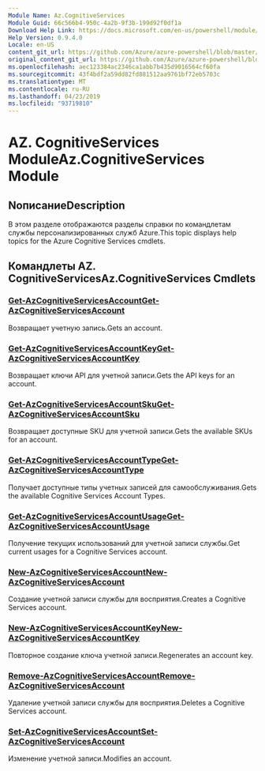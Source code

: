 ```yaml
---
Module Name: Az.CognitiveServices
Module Guid: 66c566b4-950c-4a2b-9f3b-199d92f0df1a
Download Help Link: https://docs.microsoft.com/en-us/powershell/module/az.cognitiveservices
Help Version: 0.9.4.0
Locale: en-US
content_git_url: https://github.com/Azure/azure-powershell/blob/master/src/CognitiveServices/CognitiveServices/help/Az.CognitiveServices.md
original_content_git_url: https://github.com/Azure/azure-powershell/blob/master/src/CognitiveServices/CognitiveServices/help/Az.CognitiveServices.md
ms.openlocfilehash: aec123384ac2346ca1abb7b435d9016564cf60fa
ms.sourcegitcommit: 43f4bdf2a59dd82fd881512aa9761bf72eb5703c
ms.translationtype: MT
ms.contentlocale: ru-RU
ms.lasthandoff: 04/23/2019
ms.locfileid: "93719810"
---
```

# <span data-ttu-id="fb047-101">AZ. CognitiveServices Module</span><span class="sxs-lookup"><span data-stu-id="fb047-101">Az.CognitiveServices Module</span></span>
## <span data-ttu-id="fb047-102">Nописание</span><span class="sxs-lookup"><span data-stu-id="fb047-102">Description</span></span>
<span data-ttu-id="fb047-103">В этом разделе отображаются разделы справки по командлетам службы персонализированных служб Azure.</span><span class="sxs-lookup"><span data-stu-id="fb047-103">This topic displays help topics for the Azure Cognitive Services cmdlets.</span></span>

## <span data-ttu-id="fb047-104">Командлеты AZ. CognitiveServices</span><span class="sxs-lookup"><span data-stu-id="fb047-104">Az.CognitiveServices Cmdlets</span></span>
### [<span data-ttu-id="fb047-105">Get-AzCognitiveServicesAccount</span><span class="sxs-lookup"><span data-stu-id="fb047-105">Get-AzCognitiveServicesAccount</span></span>](Get-AzCognitiveServicesAccount.md)
<span data-ttu-id="fb047-106">Возвращает учетную запись.</span><span class="sxs-lookup"><span data-stu-id="fb047-106">Gets an account.</span></span>

### [<span data-ttu-id="fb047-107">Get-AzCognitiveServicesAccountKey</span><span class="sxs-lookup"><span data-stu-id="fb047-107">Get-AzCognitiveServicesAccountKey</span></span>](Get-AzCognitiveServicesAccountKey.md)
<span data-ttu-id="fb047-108">Возвращает ключи API для учетной записи.</span><span class="sxs-lookup"><span data-stu-id="fb047-108">Gets the API keys for an account.</span></span>

### [<span data-ttu-id="fb047-109">Get-AzCognitiveServicesAccountSku</span><span class="sxs-lookup"><span data-stu-id="fb047-109">Get-AzCognitiveServicesAccountSku</span></span>](Get-AzCognitiveServicesAccountSku.md)
<span data-ttu-id="fb047-110">Возвращает доступные SKU для учетной записи.</span><span class="sxs-lookup"><span data-stu-id="fb047-110">Gets the available SKUs for an account.</span></span>

### [<span data-ttu-id="fb047-111">Get-AzCognitiveServicesAccountType</span><span class="sxs-lookup"><span data-stu-id="fb047-111">Get-AzCognitiveServicesAccountType</span></span>](Get-AzCognitiveServicesAccountType.md)
<span data-ttu-id="fb047-112">Получает доступные типы учетных записей для самообслуживания.</span><span class="sxs-lookup"><span data-stu-id="fb047-112">Gets the available Cognitive Services Account Types.</span></span>

### [<span data-ttu-id="fb047-113">Get-AzCognitiveServicesAccountUsage</span><span class="sxs-lookup"><span data-stu-id="fb047-113">Get-AzCognitiveServicesAccountUsage</span></span>](Get-AzCognitiveServicesAccountUsage.md)
<span data-ttu-id="fb047-114">Получение текущих использований для учетной записи службы.</span><span class="sxs-lookup"><span data-stu-id="fb047-114">Get current usages for a Cognitive Services account.</span></span>

### [<span data-ttu-id="fb047-115">New-AzCognitiveServicesAccount</span><span class="sxs-lookup"><span data-stu-id="fb047-115">New-AzCognitiveServicesAccount</span></span>](New-AzCognitiveServicesAccount.md)
<span data-ttu-id="fb047-116">Создание учетной записи службы для восприятия.</span><span class="sxs-lookup"><span data-stu-id="fb047-116">Creates a Cognitive Services account.</span></span>

### [<span data-ttu-id="fb047-117">New-AzCognitiveServicesAccountKey</span><span class="sxs-lookup"><span data-stu-id="fb047-117">New-AzCognitiveServicesAccountKey</span></span>](New-AzCognitiveServicesAccountKey.md)
<span data-ttu-id="fb047-118">Повторное создание ключа учетной записи.</span><span class="sxs-lookup"><span data-stu-id="fb047-118">Regenerates an account key.</span></span>

### [<span data-ttu-id="fb047-119">Remove-AzCognitiveServicesAccount</span><span class="sxs-lookup"><span data-stu-id="fb047-119">Remove-AzCognitiveServicesAccount</span></span>](Remove-AzCognitiveServicesAccount.md)
<span data-ttu-id="fb047-120">Удаление учетной записи службы для восприятия.</span><span class="sxs-lookup"><span data-stu-id="fb047-120">Deletes a Cognitive Services account.</span></span>

### [<span data-ttu-id="fb047-121">Set-AzCognitiveServicesAccount</span><span class="sxs-lookup"><span data-stu-id="fb047-121">Set-AzCognitiveServicesAccount</span></span>](Set-AzCognitiveServicesAccount.md)
<span data-ttu-id="fb047-122">Изменение учетной записи.</span><span class="sxs-lookup"><span data-stu-id="fb047-122">Modifies an account.</span></span>

